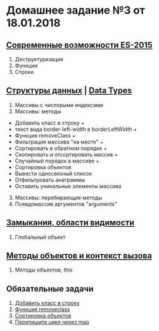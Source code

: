 # Домашнее задание №3 от 18.01.2018

## [Современные возможности ES-2015](https://learn.javascript.ru/es-modern)
1. Деструктуризация
2. Функции
3. Строки

## [Структуры данных](https://learn.javascript.ru/data-structures) | [Data Types](http://javascript.info/data-types)
1. Массивы с числовыми индексами
2. Массивы: методы
* Добавить класс в строку +
*  текст вида border-left-width в borderLeftWidth +
* Функция removeClass +
* Фильтрация массива "на месте" +
* Сортировать в обратном порядке +
* Скопировать и отсортировать массив +
* Случайный порядок в массиве +
* Сортировка объектов
* Вывести односвязный список
* Отфильтровать анаграммы
* Оставить уникальные элементы массива
3. Массивы: перебирающие методы
4. Псевдомассив аргументов "arguments"


## [Замыкания, области видимости](https://learn.javascript.ru/functions-closures)
1. Глобальный объект


## [Методы объектов и контекст вызова](https://learn.javascript.ru/objects-more)
1. Методы объектов, this

## Обязательные задачи
1. [Добавить класс в строку](<https://learn.javascript.ru/array-methods#добавить-класс-в-строку>)
1. [Функция removeclass](<https://learn.javascript.ru/array-methods#функция-removeclass>)
1. [Сортировка объектов](<https://learn.javascript.ru/array-methods#сортировка-объектов>)
1. [Перепишите цикл через map](<https://learn.javascript.ru/array-iteration#перепишите-цикл-через-map>)
